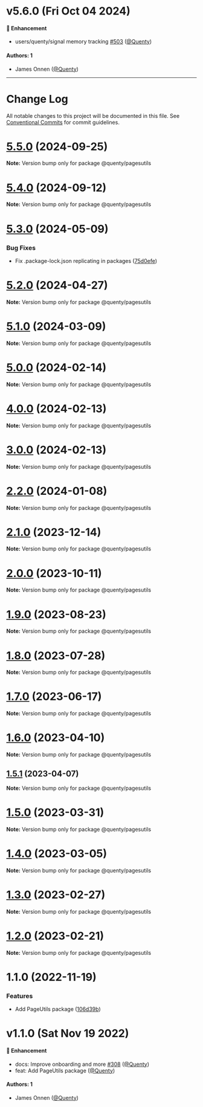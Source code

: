 # v5.6.0 (Fri Oct 04 2024)

#### 🚀 Enhancement

- users/quenty/signal memory tracking [#503](https://github.com/Quenty/NevermoreEngine/pull/503) ([@Quenty](https://github.com/Quenty))

#### Authors: 1

- James Onnen ([@Quenty](https://github.com/Quenty))

---

# Change Log

All notable changes to this project will be documented in this file.
See [Conventional Commits](https://conventionalcommits.org) for commit guidelines.

# [5.5.0](https://github.com/Quenty/NevermoreEngine/compare/@quenty/pagesutils@5.4.0...@quenty/pagesutils@5.5.0) (2024-09-25)

**Note:** Version bump only for package @quenty/pagesutils





# [5.4.0](https://github.com/Quenty/NevermoreEngine/compare/@quenty/pagesutils@5.3.0...@quenty/pagesutils@5.4.0) (2024-09-12)

**Note:** Version bump only for package @quenty/pagesutils





# [5.3.0](https://github.com/Quenty/NevermoreEngine/compare/@quenty/pagesutils@5.2.0...@quenty/pagesutils@5.3.0) (2024-05-09)


### Bug Fixes

* Fix .package-lock.json replicating in packages ([75d0efe](https://github.com/Quenty/NevermoreEngine/commit/75d0efeef239f221d93352af71a5b3e930ec23c5))





# [5.2.0](https://github.com/Quenty/NevermoreEngine/compare/@quenty/pagesutils@5.1.0...@quenty/pagesutils@5.2.0) (2024-04-27)

**Note:** Version bump only for package @quenty/pagesutils





# [5.1.0](https://github.com/Quenty/NevermoreEngine/compare/@quenty/pagesutils@5.0.0...@quenty/pagesutils@5.1.0) (2024-03-09)

**Note:** Version bump only for package @quenty/pagesutils





# [5.0.0](https://github.com/Quenty/NevermoreEngine/compare/@quenty/pagesutils@4.0.0...@quenty/pagesutils@5.0.0) (2024-02-14)

**Note:** Version bump only for package @quenty/pagesutils





# [4.0.0](https://github.com/Quenty/NevermoreEngine/compare/@quenty/pagesutils@3.0.0...@quenty/pagesutils@4.0.0) (2024-02-13)

**Note:** Version bump only for package @quenty/pagesutils





# [3.0.0](https://github.com/Quenty/NevermoreEngine/compare/@quenty/pagesutils@2.2.0...@quenty/pagesutils@3.0.0) (2024-02-13)

**Note:** Version bump only for package @quenty/pagesutils





# [2.2.0](https://github.com/Quenty/NevermoreEngine/compare/@quenty/pagesutils@2.1.0...@quenty/pagesutils@2.2.0) (2024-01-08)

**Note:** Version bump only for package @quenty/pagesutils





# [2.1.0](https://github.com/Quenty/NevermoreEngine/compare/@quenty/pagesutils@2.0.0...@quenty/pagesutils@2.1.0) (2023-12-14)

**Note:** Version bump only for package @quenty/pagesutils





# [2.0.0](https://github.com/Quenty/NevermoreEngine/compare/@quenty/pagesutils@1.9.0...@quenty/pagesutils@2.0.0) (2023-10-11)

**Note:** Version bump only for package @quenty/pagesutils





# [1.9.0](https://github.com/Quenty/NevermoreEngine/compare/@quenty/pagesutils@1.8.0...@quenty/pagesutils@1.9.0) (2023-08-23)

**Note:** Version bump only for package @quenty/pagesutils





# [1.8.0](https://github.com/Quenty/NevermoreEngine/compare/@quenty/pagesutils@1.7.0...@quenty/pagesutils@1.8.0) (2023-07-28)

**Note:** Version bump only for package @quenty/pagesutils





# [1.7.0](https://github.com/Quenty/NevermoreEngine/compare/@quenty/pagesutils@1.6.0...@quenty/pagesutils@1.7.0) (2023-06-17)

**Note:** Version bump only for package @quenty/pagesutils





# [1.6.0](https://github.com/Quenty/NevermoreEngine/compare/@quenty/pagesutils@1.5.1...@quenty/pagesutils@1.6.0) (2023-04-10)

**Note:** Version bump only for package @quenty/pagesutils





## [1.5.1](https://github.com/Quenty/NevermoreEngine/compare/@quenty/pagesutils@1.5.0...@quenty/pagesutils@1.5.1) (2023-04-07)

**Note:** Version bump only for package @quenty/pagesutils





# [1.5.0](https://github.com/Quenty/NevermoreEngine/compare/@quenty/pagesutils@1.4.0...@quenty/pagesutils@1.5.0) (2023-03-31)

**Note:** Version bump only for package @quenty/pagesutils





# [1.4.0](https://github.com/Quenty/NevermoreEngine/compare/@quenty/pagesutils@1.3.0...@quenty/pagesutils@1.4.0) (2023-03-05)

**Note:** Version bump only for package @quenty/pagesutils





# [1.3.0](https://github.com/Quenty/NevermoreEngine/compare/@quenty/pagesutils@1.2.0...@quenty/pagesutils@1.3.0) (2023-02-27)

**Note:** Version bump only for package @quenty/pagesutils





# [1.2.0](https://github.com/Quenty/NevermoreEngine/compare/@quenty/pagesutils@1.1.0...@quenty/pagesutils@1.2.0) (2023-02-21)

**Note:** Version bump only for package @quenty/pagesutils





# 1.1.0 (2022-11-19)


### Features

* Add PageUtils package ([106d39b](https://github.com/Quenty/NevermoreEngine/commit/106d39bf12c4c025e824197fd42a79c846ffe668))





# v1.1.0 (Sat Nov 19 2022)

#### 🚀 Enhancement

- docs: Improve onboarding and more [#308](https://github.com/Quenty/NevermoreEngine/pull/308) ([@Quenty](https://github.com/Quenty))
- feat: Add PageUtils package ([@Quenty](https://github.com/Quenty))

#### Authors: 1

- James Onnen ([@Quenty](https://github.com/Quenty))
